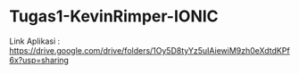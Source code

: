# Tugas1-KevinRimper-IONIC

Link Aplikasi : https://drive.google.com/drive/folders/1Oy5D8tyYz5uIAiewiM9zh0eXdtdKPf6x?usp=sharing
